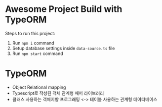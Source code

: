 # Awesome Project Build with TypeORM

Steps to run this project:

1. Run `npm i` command
2. Setup database settings inside `data-source.ts` file
3. Run `npm start` command

# TypeORM 

- Object Relational mapping
- Typescript로 작성된 객체 관계형 매퍼 라이브러리
- 클래스 사용하는 객체지향 프로그래밍 <-> 테이블 사용하는 관계형 데이터베이스 